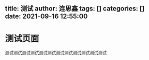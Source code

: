 title: 测试
author: 连思鑫
tags: []
categories: []
date: 2021-09-16 12:55:00
---
# 测试页面

测试测试测试测试测试测试测试测试测试测试测试测试